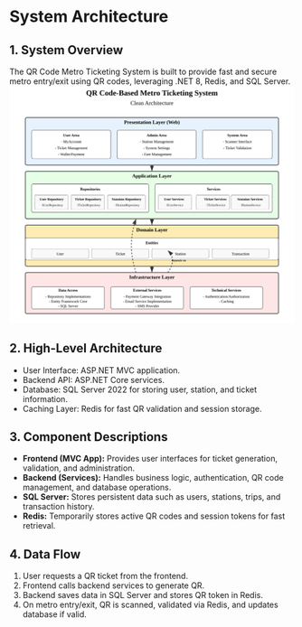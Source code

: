 
# System Architecture

## 1. System Overview
The QR Code Metro Ticketing System is built to provide fast and secure metro entry/exit using QR codes, leveraging .NET 8, Redis, and SQL Server.
![Alt text](Images/system-architecture.svg)
## 2. High-Level Architecture
- User Interface: ASP.NET MVC application.
- Backend API: ASP.NET Core services.
- Database: SQL Server 2022 for storing user, station, and ticket information.
- Caching Layer: Redis for fast QR validation and session storage.

## 3. Component Descriptions
- **Frontend (MVC App):** Provides user interfaces for ticket generation, validation, and administration.
- **Backend (Services):** Handles business logic, authentication, QR code management, and database operations.
- **SQL Server:** Stores persistent data such as users, stations, trips, and transaction history.
- **Redis:** Temporarily stores active QR codes and session tokens for fast retrieval.

## 4. Data Flow
1. User requests a QR ticket from the frontend.
2. Frontend calls backend services to generate QR.
3. Backend saves data in SQL Server and stores QR token in Redis.
4. On metro entry/exit, QR is scanned, validated via Redis, and updates database if valid.

